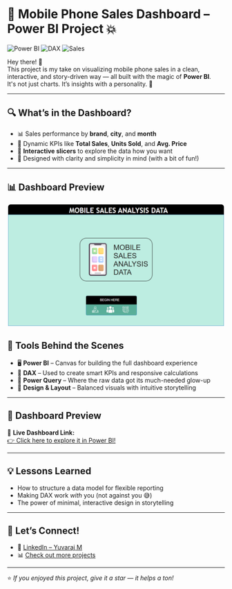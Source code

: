 # 📱 Mobile Phone Sales Dashboard – Power BI Project 💥

![Power BI](https://img.shields.io/badge/Made%20with-Power%20BI-yellow?logo=powerbi)
![DAX](https://img.shields.io/badge/DAX-Magic%20Inside-purple)
![Sales](https://img.shields.io/badge/Dataset-Mobile%20Sales-blue)

Hey there! 👋  
This project is my take on visualizing mobile phone sales in a clean, interactive, and story-driven way — all built with the magic of **Power BI**.  
It's not just charts. It’s insights with a personality. 🎯

---

## 🔍 What’s in the Dashboard?

- 📊 Sales performance by **brand**, **city**, and **month**
- 🚀 Dynamic KPIs like **Total Sales**, **Units Sold**, and **Avg. Price**
- 🧠 **Interactive slicers** to explore the data how you want
- 🧩 Designed with clarity and simplicity in mind (with a bit of fun!)

---

## 📊 Dashboard Preview

<p align="center">
  <img src="Mob - Home Page.png" alt="Mob - Home Page" width="1200"/>
</p>

## 🧰 Tools Behind the Scenes

- 🖥️ **Power BI** – Canvas for building the full dashboard experience  
- 🧪 **DAX** – Used to create smart KPIs and responsive calculations  
- 🧹 **Power Query** – Where the raw data got its much-needed glow-up  
- 🎨 **Design & Layout** – Balanced visuals with intuitive storytelling

---

## 📸 Dashboard Preview

🔗 **Live Dashboard Link:**  
[👉 Click here to explore it in Power BI!](https://app.powerbi.com/view?r=eyJrIjoiZjJhY2ZiMzMtODU5Ni00MmQwLTg5YTEtMzA2NzBkOTUwY2Y3IiwidCI6IjI1Y2UwMjYxLWJiZDYtNDljZC1hMWUyLTU0MjYwODg2ZDE1OSJ9&pageName=cbd9ff30aa743d60b313)

---

## 💡 Lessons Learned

- How to structure a data model for flexible reporting  
- Making DAX work *with* you (not against you 😅)  
- The power of minimal, interactive design in storytelling  

---

## 🤝 Let’s Connect!

- 💼 [LinkedIn – Yuvaraj M](https://www.linkedin.com/in/yuvarajmanalyst)  
- 📊 [Check out more projects](https://github.com/Yuvaraj-DataAnalyst)

---

⭐ *If you enjoyed this project, give it a star — it helps a ton!*
